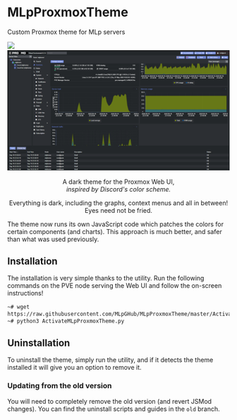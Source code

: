 # MLpProxmoxTheme
 Custom Proxmox theme for MLp servers

![](https://i.imgur.com/SnlCyHF.png)
![](https://raw.githubusercontent.com/MLpGHub/MLpProxmoxTheme/master/Example.png)

<p align="center">A dark theme for the Proxmox Web UI,<br/> <i>inspired by Discord's color scheme.</i></p>

<p align="center">Everything is dark, including the graphs, context menus and all in between! Eyes need not be fried.</p>    
The theme now runs its own JavaScript code which patches the colors for certain components (and charts). This approach is much better, and safer than what was used previously.

## Installation 
The installation is very simple thanks to the utility. Run the following commands on the PVE node serving the Web UI and follow the on-screen instructions!     

```
~# wget https://raw.githubusercontent.com/MLpGHub/MLpProxmoxTheme/master/ActivateMLpProxmoxTheme.py
~# python3 ActivateMLpProxmoxTheme.py
   ```

## Uninstallation
 To uninstall the theme, simply run the utility, and if it detects the theme installed it will give you an option to remove it. 

### Updating from the old version
You will need to completely remove the old version (and revert JSMod changes). You can find the uninstall scripts and guides in the `old` branch. 
